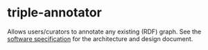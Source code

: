 # triple-annotator
Allows users/curators to annotate any existing (RDF) graph. See the [software specification](https://dtl-fair.atlassian.net/wiki/display/TA/Triple+Annotator+and+NanoPub+Store+Software+Specification) for the architecture and design document.
